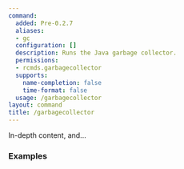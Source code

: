 ```yaml
---
command:
  added: Pre-0.2.7
  aliases:
  - gc
  configuration: []
  description: Runs the Java garbage collector.
  permissions:
  - rcmds.garbagecollector
  supports:
    name-completion: false
    time-format: false
  usage: /garbagecollector
layout: command
title: /garbagecollector
---
```


In-depth content, and...

### Examples

